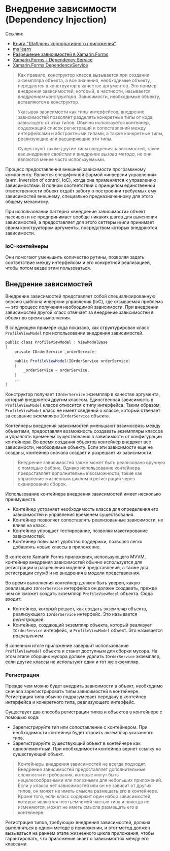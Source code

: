 # Внедрение зависимости (Dependency Injection)



Ссылки:

- [Книга "Шаблоны корпоративного приложения"](https://docs.microsoft.com/ru-ru/xamarin/xamarin-forms/enterprise-application-patterns/dependency-injection)
- [ms learn](https://docs.microsoft.com/ru-ru/learn/modules/explore-cross-platform-design-patterns/10-use-an-ioc-container-to-automatically-inject-dependencies?ns-enrollment-type=LearningPath&ns-enrollment-id=learn-xamarin.customize-your-xamarin-forms-apps)
- [Разрешение зависимостей в Xamarin.Forms](https://docs.microsoft.com/ru-ru/xamarin/xamarin-forms/internals/dependency-resolution)
- [Xamarin.Forms - Dependency Service](https://docs.microsoft.com/en-us/samples/xamarin/xamarin-forms-samples/dependencyservice/)
- [Xamarin.Forms DependencyService](https://docs.microsoft.com/ru-ru/xamarin/xamarin-forms/app-fundamentals/dependency-service/)



> Как правило, конструктор класса вызывается при создании экземпляра объекта, а все значения, необходимые объекту, передаются в конструктор в качестве аргументов. Это пример внедрения зависимостей, который, в частности, называется *внедрением конструктора*. Зависимости, необходимые объекту, вставляются в конструктор.
>
> Указывая зависимости как типы интерфейсов, внедрение зависимостей позволяет разделять конкретные типы от кода, зависящего от этих типов. Обычно используется контейнер, содержащий список регистраций и сопоставлений между интерфейсами и абстрактными типами, а также конкретные типы, реализующие или расширяющие эти типы.
>
> Существуют также другие типы внедрения зависимостей, такие как *внедрение свойства* и *внедрение вызова метода*, но они являются менее часто используемыми.



Процесс предоставления внешней зависимости программному компоненту. Является специфичной формой «инверсии управления» (англ. Inversion of control, IoC), когда она применяется к управлению зависимостями. В полном соответствии с принципом единственной ответственности объект отдаёт заботу о построении требуемых ему зависимостей внешнему, специально предназначенному для этого общему механизму.

При использовании паттерна «внедрение зависимости» объект пассивен и не предпринимает вообще никаких шагов для выяснения зависимостей, а предоставляет для этого сеттеры и/или принимает своим конструктором аргументы, посредством которых внедряются зависимости.



### IoC-контейнеры

Они помогают уменьшить количество рутины, позволяя задать соответствие между интерфейсом и его конкретной реализацией, чтобы потом везде этим пользоваться.



## Внедрение зависимостей

Внедрение зависимостей представляет собой специализированную версию шаблона инверсии управления (IoC), где отзываемая проблема — это процесс получения необходимой зависимости. При внедрении зависимостей другой класс отвечает за внедрение зависимостей в объект во время выполнения.

В следующем примере кода показано, как структурирован класс `ProfileViewModel` при использовании внедрения зависимостей.

```c#
public class ProfileViewModel : ViewModelBase  
{  
    private IOrderService _orderService;  

    public ProfileViewModel(IOrderService orderService)  
    {  
        _orderService = orderService;  
    }  
    ...  
}
```

Конструктор получает `IOrderService` экземпляр в качестве аргумента, который внедряется другим классом. Единственная зависимость в `ProfileViewModel` классе относится к типу интерфейса. Таким образом, `ProfileViewModel` класс не имеет сведений о классе, который отвечает за создание экземпляра `IOrderService` объекта. 

Контейнеры внедрения зависимостей уменьшают взаимосвязь между объектами, предоставляя возможность создавать экземпляры классов и управлять временем существования в зависимости от конфигурации контейнера. Во время создания объектов контейнер внедряет все зависимости, необходимые объекту. Если эти зависимости еще не созданы, контейнер сначала создает и разрешает их зависимости.

> Внедрение зависимостей также может быть реализовано вручную с помощью фабрик. Однако использование контейнера предоставляет дополнительные возможности, такие как управление жизненным циклом и регистрация через сканирование сборок.

Использование контейнера внедрения зависимостей имеет несколько преимуществ.

- Контейнер устраняет необходимость класса для определения его зависимостей и управления временем существования.
- Контейнер позволяет сопоставлять реализованные зависимости, не влияя на класс.
- Контейнер упрощает тестирование, позволяя макетирование зависимостей.
- Контейнер повышает удобство поддержки, позволяя легко добавлять новые классы в приложение.

В контексте Xamarin.Forms приложения, использующего MVVM, контейнер внедрения зависимостей обычно используется для регистрации и разрешения моделей представлений, а также для регистрации служб и их внедрения в модели представления.

Во время выполнения контейнер должен быть уверен, какую реализацию `IOrderService` интерфейса он должен создавать, прежде чем он сможет создать экземпляр `ProfileViewModel` объекта. Сюда входит:

- Контейнер, который решает, как создать экземпляр объекта, реализующего `IOrderService` интерфейс. Это называется *регистрацией*.
- Контейнер, создающий экземпляр объекта, который реализует `IOrderService` интерфейс, и `ProfileViewModel` объект. Это называется *разрешением*.

В конечном итоге приложение завершит использование `ProfileViewModel` объекта и станет доступным для сборки мусора. На этом этапе сборщик мусора должен удалить `IOrderService` экземпляр, если другие классы не используют один и тот же экземпляр.



### Регистрация

Прежде чем можно будет внедрить зависимости в объект, необходимо сначала зарегистрировать типы зависимостей в контейнере. Регистрация типа обычно подразумевает передачу в контейнер интерфейса и конкретного типа, реализующего интерфейс.

Существует два способа регистрации типов и объектов в контейнере с помощью кода:

- Зарегистрируйте тип или сопоставление с контейнером. При необходимости контейнер будет строить экземпляр указанного типа.
- Зарегистрируйте существующий объект в контейнере как одноэлементный. При необходимости контейнер вернет ссылку на существующий объект.

> Контейнеры внедрения зависимостей не всегда подходят. Внедрение зависимостей предоставляет дополнительные сложности и требования, которые могут быть нецелесообразными или полезными для небольших приложений. Если у класса нет зависимостей или он не зависит от других типов, он может не иметь смысла размещать его в контейнере. Кроме того, если класс содержит один набор зависимостей, которые являются неотъемлемой частью типа и никогда не изменяются, может не иметь смысла размещать его в контейнере.

Регистрация типов, требующих внедрения зависимостей, должна выполняться в одном методе в приложении, и этот метод должен вызываться на раннем этапе жизненного цикла приложения, чтобы гарантировать, что приложение знает о зависимостях между его классами.